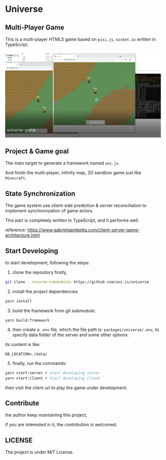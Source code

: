 # Universe

## Multi-Player Game

This is a multi-player HTML5 game based on `pixi.js`, `socket.io` written in TypeScript.

![](./images/pic1.png)

## Project & Game goal

The main target to generate a framework named `uni.js`.

And finish the multi-player, infinity map, 2D sandbox game just like `Minecraft`.

## State Synchronization

The game system use client-side prediction & server reconciliation to implement synchronization of game actors.

This part is completely written in TypeScript, and it performs well.

reference: <https://www.gabrielgambetta.com/client-server-game-architecture.html>

## Start Developing

to start development, following the steps:

1. clone the repository firstly,

```bash
git clone --recurse-submodules https://github.com/uni-js/universe
```

2. install the project dependencies

```bash
yarn install
```

3. build the framework from git submodule:
```
yarn build:framework
```

4. then create a `.env` file, which the file path is: `packages/universe/.env`,
to specify data folder of the server and some other options.

its content is like:
```
DB_LOCATION=./data/
```

5. finally, run the commands:

```bash
yarn start:server # start developing server
yarn start:client # start developing client
```

then visit the client url to play the game under development.

## Contribute

the author keep maintaining this project,

if you are interested in it, the contribution is welcomed.

## LICENSE

The project is under MIT License.
